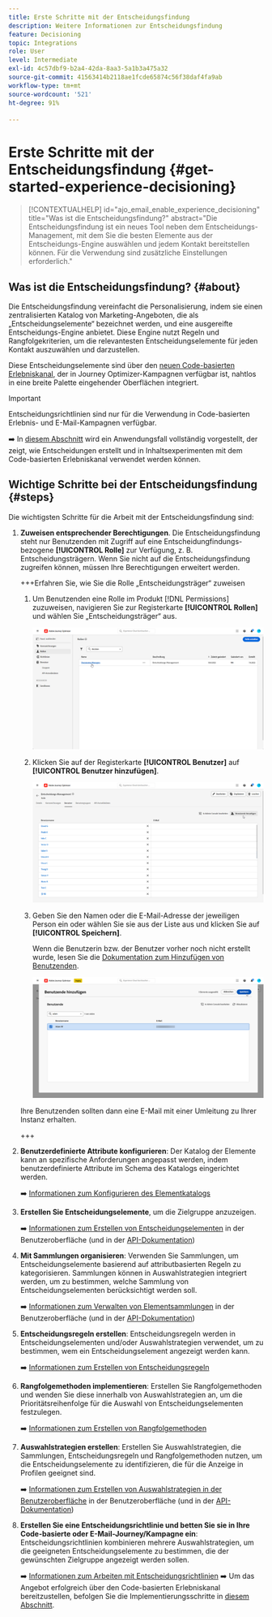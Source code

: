 ```yaml
---
title: Erste Schritte mit der Entscheidungsfindung
description: Weitere Informationen zur Entscheidungsfindung
feature: Decisioning
topic: Integrations
role: User
level: Intermediate
exl-id: 4c57dbf9-b2a4-42da-8aa3-5a1b3a475a32
source-git-commit: 41563414b2118ae1fcde65874c56f38daf4fa9ab
workflow-type: tm+mt
source-wordcount: '521'
ht-degree: 91%

---
```


# Erste Schritte mit der Entscheidungsfindung {#get-started-experience-decisioning}

>[!CONTEXTUALHELP]
>id="ajo_email_enable_experience_decisioning"
>title="Was ist die Entscheidungsfindung?"
>abstract="Die Entscheidungsfindung ist ein neues Tool neben dem Entscheidungs-Management, mit dem Sie die besten Elemente aus der Entscheidungs-Engine auswählen und jedem Kontakt bereitstellen können. Für die Verwendung sind zusätzliche Einstellungen erforderlich."

## Was ist die Entscheidungsfindung? {#about}

Die Entscheidungsfindung vereinfacht die Personalisierung, indem sie einen zentralisierten Katalog von Marketing-Angeboten, die als „Entscheidungselemente“ bezeichnet werden, und eine ausgereifte Entscheidungs-Engine anbietet. Diese Engine nutzt Regeln und Rangfolgekriterien, um die relevantesten Entscheidungselemente für jeden Kontakt auszuwählen und darzustellen.

Diese Entscheidungselemente sind über den [neuen Code-basierten Erlebniskanal](../code-based/get-started-code-based.md), der in Journey Optimizer-Kampagnen verfügbar ist, nahtlos in eine breite Palette eingehender Oberflächen integriert.

>[!IMPORTANT]
>
>Entscheidungsrichtlinien sind nur für die Verwendung in Code-basierten Erlebnis- und E-Mail-Kampagnen verfügbar.

➡️ In [diesem Abschnitt](experience-decisioning-uc.md) wird ein Anwendungsfall vollständig vorgestellt, der zeigt, wie Entscheidungen erstellt und in Inhaltsexperimenten mit dem Code-basierten Erlebniskanal verwendet werden können.

## Wichtige Schritte bei der Entscheidungsfindung {#steps}

Die wichtigsten Schritte für die Arbeit mit der Entscheidungsfindung sind:

1. **Zuweisen entsprechender Berechtigungen**. Die Entscheidungsfindung steht nur Benutzenden mit Zugriff auf eine Entscheidungfindungs-bezogene **[!UICONTROL Rolle]** zur Verfügung, z. B. Entscheidungsträgern. Wenn Sie nicht auf die Entscheidungsfindung zugreifen können, müssen Ihre Berechtigungen erweitert werden.

   +++Erfahren Sie, wie Sie die Rolle „Entscheidungsträger“ zuweisen

   1. Um Benutzenden eine Rolle im Produkt [!DNL Permissions] zuzuweisen, navigieren Sie zur Registerkarte **[!UICONTROL Rollen]** und wählen Sie „Entscheidungsträger“ aus.

      ![](assets/decision_permission_1.png)

   1. Klicken Sie auf der Registerkarte **[!UICONTROL Benutzer]** auf **[!UICONTROL Benutzer hinzufügen]**.

      ![](assets/decision_permission_2.png)

   1. Geben Sie den Namen oder die E-Mail-Adresse der jeweiligen Person ein oder wählen Sie sie aus der Liste aus und klicken Sie auf **[!UICONTROL Speichern]**.

      Wenn die Benutzerin bzw. der Benutzer vorher noch nicht erstellt wurde, lesen Sie die [Dokumentation zum Hinzufügen von Benutzenden](https://experienceleague.adobe.com/de/docs/experience-platform/access-control/ui/users).

      ![](assets/decision_permission_3.png)

   Ihre Benutzenden sollten dann eine E-Mail mit einer Umleitung zu Ihrer Instanz erhalten.

   +++

1. **Benutzerdefinierte Attribute konfigurieren**: Der Katalog der Elemente kann an spezifische Anforderungen angepasst werden, indem benutzerdefinierte Attribute im Schema des Katalogs eingerichtet werden.

   ➡️ [Informationen zum Konfigurieren des Elementkatalogs](catalogs.md)

1. **Erstellen Sie Entscheidungselemente**, um die Zielgruppe anzuzeigen.

   ➡️ [Informationen zum Erstellen von Entscheidungselementen](items.md) in der Benutzeroberfläche (und in der [API-Dokumentation](api-reference/decisions-items/create.md))

1. **Mit Sammlungen organisieren**: Verwenden Sie Sammlungen, um Entscheidungselemente basierend auf attributbasierten Regeln zu kategorisieren. Sammlungen können in Auswahlstrategien integriert werden, um zu bestimmen, welche Sammlung von Entscheidungselementen berücksichtigt werden soll.

   ➡️ [Informationen zum Verwalten von Elementsammlungen](collections.md) in der Benutzeroberfläche (und in der [API-Dokumentation](api-reference/items-collections/create.md))

1. **Entscheidungsregeln erstellen**: Entscheidungsregeln werden in Entscheidungselementen und/oder Auswahlstrategien verwendet, um zu bestimmen, wem ein Entscheidungselement angezeigt werden kann.

   ➡️ [Informationen zum Erstellen von Entscheidungsregeln](rules.md)

1. **Rangfolgemethoden implementieren**: Erstellen Sie Rangfolgemethoden und wenden Sie diese innerhalb von Auswahlstrategien an, um die Prioritätsreihenfolge für die Auswahl von Entscheidungselementen festzulegen.

   ➡️ [Informationen zum Erstellen von Rangfolgemethoden](ranking/ranking.md)

1. **Auswahlstrategien erstellen**: Erstellen Sie Auswahlstrategien, die Sammlungen, Entscheidungsregeln und Rangfolgemethoden nutzen, um die Entscheidungselemente zu identifizieren, die für die Anzeige in Profilen geeignet sind.

   ➡️ [Informationen zum Erstellen von Auswahlstrategien in der Benutzeroberfläche](selection-strategies.md) in der Benutzeroberfläche (und in der [API-Dokumentation](api-reference/selection-strategies/create.md))

1. **Erstellen Sie eine Entscheidungsrichtlinie und betten Sie sie in Ihre Code-basierte oder E-Mail-Journey/Kampagne ein**: Entscheidungsrichtlinien kombinieren mehrere Auswahlstrategien, um die geeigneten Entscheidungselemente zu bestimmen, die der gewünschten Zielgruppe angezeigt werden sollen.

   ➡️ [Informationen zum Arbeiten mit Entscheidungsrichtlinien](create-decision.md)
➡️ Um das Angebot erfolgreich über den Code-basierten Erlebniskanal bereitzustellen, befolgen Sie die Implementierungsschritte in [diesem Abschnitt](../code-based/code-based-implementation-samples.md).


